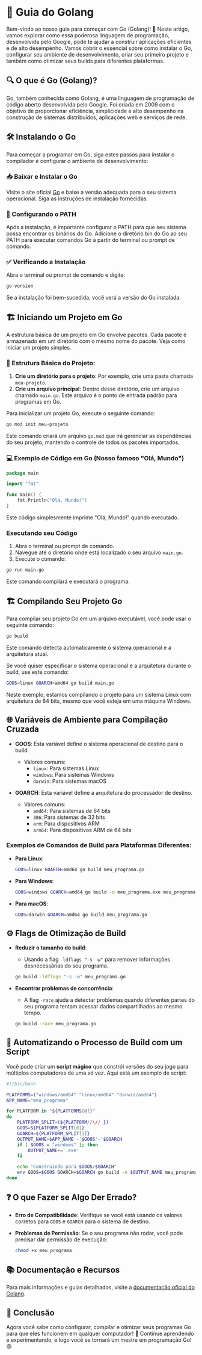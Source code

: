 
# 🚀 Guia do Golang

Bem-vindo ao nosso guia para começar com Go (Golang)! 🌟 Neste artigo, vamos explorar como essa poderosa linguagem de programação, desenvolvida pelo Google, pode te ajudar a construir aplicações eficientes e de alto desempenho. Vamos cobrir o essencial sobre como instalar o Go, configurar seu ambiente de desenvolvimento, criar seu primeiro projeto e também como otimizar seus builds para diferentes plataformas.

## 🔍 O que é Go (Golang)?

Go, também conhecida como Golang, é uma linguagem de programação de código aberto desenvolvida pelo Google. Foi criada em 2009 com o objetivo de proporcionar eficiência, simplicidade e alto desempenho na construção de sistemas distribuídos, aplicações web e serviços de rede.

## 🛠 Instalando o Go

Para começar a programar em Go, siga estes passos para instalar o compilador e configurar o ambiente de desenvolvimento:

### 📥 Baixar e Instalar o Go

Visite o site oficial [Go](https://go.dev) e baixe a versão adequada para o seu sistema operacional. Siga as instruções de instalação fornecidas.

### 🔧 Configurando o PATH

Após a instalação, é importante configurar o PATH para que seu sistema possa encontrar os binários do Go. Adicione o diretório bin do Go ao seu PATH para executar comandos Go a partir do terminal ou prompt de comando.

### ✅ Verificando a Instalação

Abra o terminal ou prompt de comando e digite:

```bash
go version
```

Se a instalação foi bem-sucedida, você verá a versão do Go instalada.

## 🏗 Iniciando um Projeto em Go

A estrutura básica de um projeto em Go envolve pacotes. Cada pacote é armazenado em um diretório com o mesmo nome do pacote. Veja como iniciar um projeto simples.

### 📂 Estrutura Básica do Projeto:

1. **Crie um diretório para o projeto**: Por exemplo, crie uma pasta chamada `meu-projeto`.
2. **Crie um arquivo principal**: Dentro desse diretório, crie um arquivo chamado `main.go`. Este arquivo é o ponto de entrada padrão para programas em Go.

Para inicializar um projeto Go, execute o seguinte comando:

```bash
go mod init meu-projeto
```

Este comando criará um arquivo `go.mod` que irá gerenciar as dependências do seu projeto, mantendo o controle de todos os pacotes importados.

### 💻 Exemplo de Código em Go (Nosso famoso "Olá, Mundo")

```go
package main

import "fmt"

func main() {
    fmt.Println("Olá, Mundo!")
}
```

Este código simplesmente imprime "Olá, Mundo!" quando executado.

### Executando seu Código

1. Abra o terminal ou prompt de comando.
2. Navegue até o diretório onde está localizado o seu arquivo `main.go`.
3. Execute o comando:

```bash
go run main.go
```

Este comando compilará e executará o programa.

## 🏗️ Compilando Seu Projeto Go

Para compilar seu projeto Go em um arquivo executável, você pode usar o seguinte comando:

```bash
go build
```

Este comando detecta automaticamente o sistema operacional e a arquitetura atual.

Se você quiser especificar o sistema operacional e a arquitetura durante o build, use este comando:

```bash
GOOS=linux GOARCH=amd64 go build main.go
```

Neste exemplo, estamos compilando o projeto para um sistema Linux com arquitetura de 64 bits, mesmo que você esteja em uma máquina Windows.

## 🌐 Variáveis de Ambiente para Compilação Cruzada

- **GOOS**: Esta variável define o sistema operacional de destino para o build.
  - Valores comuns:
    - `linux`: Para sistemas Linux
    - `windows`: Para sistemas Windows
    - `darwin`: Para sistemas macOS

- **GOARCH**: Esta variável define a arquitetura do processador de destino.
  - Valores comuns:
    - `amd64`: Para sistemas de 64 bits
    - `386`: Para sistemas de 32 bits
    - `arm`: Para dispositivos ARM
    - `arm64`: Para dispositivos ARM de 64 bits

### Exemplos de Comandos de Build para Plataformas Diferentes:

- **Para Linux**:

  ```bash
  GOOS=linux GOARCH=amd64 go build meu_programa.go
  ```

- **Para Windows**:

  ```bash
  GOOS=windows GOARCH=amd64 go build -o meu_programa.exe meu_programa.go
  ```

- **Para macOS**:

  ```bash
  GOOS=darwin GOARCH=amd64 go build meu_programa.go
  ```

## ⚙️ Flags de Otimização de Build

- **Reduzir o tamanho do build**:
  - Usando a flag `-ldflags "-s -w"` para remover informações desnecessárias do seu programa.

  ```bash
  go build -ldflags "-s -w" meu_programa.go
  ```

- **Encontrar problemas de concorrência**:
  - A flag `-race` ajuda a detectar problemas quando diferentes partes do seu programa tentam acessar dados compartilhados ao mesmo tempo.

  ```bash
  go build -race meu_programa.go
  ```

## 🤖 Automatizando o Processo de Build com um Script

Você pode criar um **script mágico** que constrói versões do seu jogo para múltiplos computadores de uma só vez. Aqui está um exemplo de script:

```bash
#!/bin/bash

PLATFORMS=("windows/amd64" "linux/amd64" "darwin/amd64")
APP_NAME="meu_programa"

for PLATFORM in "${PLATFORMS[@]}"
do
    PLATFORM_SPLIT=(${PLATFORM//\// })
    GOOS=${PLATFORM_SPLIT[0]}
    GOARCH=${PLATFORM_SPLIT[1]}
    OUTPUT_NAME=$APP_NAME'-'$GOOS'-'$GOARCH
    if [ $GOOS = "windows" ]; then
        OUTPUT_NAME+='.exe'
    fi  

    echo "Construindo para $GOOS/$GOARCH"
    env GOOS=$GOOS GOARCH=$GOARCH go build -o $OUTPUT_NAME meu_programa.go
done
```

## ❓ O que Fazer se Algo Der Errado?

- **Erro de Compatibilidade**: Verifique se você está usando os valores corretos para `GOOS` e `GOARCH` para o sistema de destino.
- **Problemas de Permissão**: Se o seu programa não rodar, você pode precisar dar permissão de execução:

  ```bash
  chmod +x meu_programa
  ```

## 📚 Documentação e Recursos

Para mais informações e guias detalhados, visite a [documentação oficial do Golang](https://go.dev/doc/).

## 🎉 Conclusão

Agora você sabe como configurar, compilar e otimizar seus programas Go para que eles funcionem em qualquer computador! 🚀 Continue aprendendo e experimentando, e logo você se tornará um mestre em programação Go! 😄
